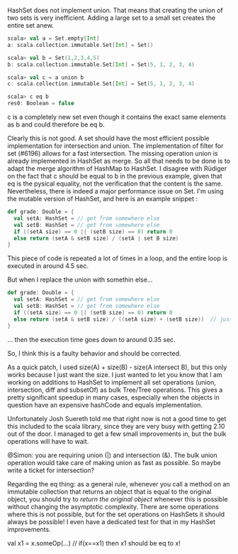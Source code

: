 HashSet does not implement union. That means that creating the union of two sets is very inefficient. Adding a large set to a small set creates the entire set anew.

```scala
scala> val a = Set.empty[Int]
a: scala.collection.immutable.Set[Int] = Set()

scala> val b = Set(1,2,3,4,5)
b: scala.collection.immutable.Set[Int] = Set(5, 1, 2, 3, 4)

scala> val c = a union b
c: scala.collection.immutable.Set[Int] = Set(5, 1, 2, 3, 4)

scala> c eq b
res0: Boolean = false
```

c is a completely new set even though it contains the exact same elements as b and could therefore be eq b.

Clearly this is not good. A set should have the most efficient possible implementation for intersection and union. The implementation of filter for set (#6196) allows for a fast intersection. The missing operation union is already implemented in HashSet as merge. So all that needs to be done is to adapt the merge algorithm of HashMap to HashSet.
I disagree with Rüdiger on the fact that c should be equal to b in the previous example, given that eq is the pysical equality, not the verification that the content is the same. Nevertheless, there is indeed a major performance issue on Set. I'm using the mutable version of HashSet, and here is an example snippet :
```scala
def grade: Double = {
  val setA: HashSet = // get from somewhere else
  val setB: HashSet = // get from somewhere else
  if ((setA size) == 0 || (setB size) == 0) return 0
  else return (setA & setB size) / (setA | set B size)
}
```
This piece of code is repeated a lot of times in a loop, and the entire loop is executed in around 4.5 sec.

But when I replace the union with somethin else...
```scala
def grade: Double = {
  val setA: HashSet = // get from somewhere else
  val setB: HashSet = // get from somewhere else
  if ((setA size) == 0 || (setB size) == 0) return 0
  else return (setA & setB size) / ((setA size) + (setB size))  // just a gross approximation for testing purpose
}
```
... then the execution time goes down to around 0.35 sec.

So, I think this is a faulty behavior and should be corrected.

As a quick patch, I used size(A) + size(B) - size(A intersect B), but this only works because I just want the size.
I just wanted to let you know that I am working on additions to HashSet to implement all set operations (union, intersection, diff and subsetOf) as bulk Tree/Tree operations. This gives a pretty significant speedup in many cases, especially when the objects in question have an expensive hashCode and equals implementation. 

Unfortunately Josh Suereth told me that right now is not a good time to get this included to the scala library, since they are very busy with getting 2.10 out of the door. I managed to get a few small improvements in, but the bulk operations will have to wait. 

@Simon: you are requiring union (|) and intersection (&). The bulk union operation would take care of making union as fast as possible. So maybe write a ticket for intersection? 

Regarding the eq thing: as a general rule, whenever you call a method on an immutable collection that returns an object that is equal to the original object, you should try to *return the original object* whenever this is possible without changing the asymptotic complexity. There are some operations where this is not possible, but for the set operations on HashSets it should always be possible! I even have a dedicated test for that in my HashSet improvements.

val x1 = x.someOp(...) // if(x==x1) then x1 should be eq to x!
